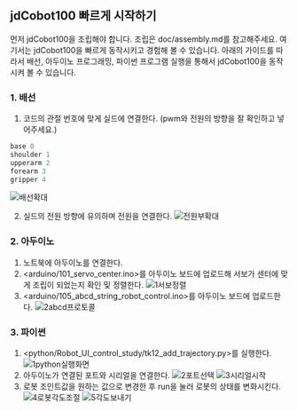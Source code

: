 ## jdCobot100 빠르게 시작하기 
먼저 jdCobot100을 조립해야 합니다. 조립은 doc/assembly.md를 참고해주세요. 여기서는 jdCobot100을 빠르게 동작시키고 경험해 볼 수 있습니다. 
아래의 가이드를 따라서 배선, 아두이노 프로그래밍, 파이썬 프로그램 실행을 통해서 jdCobot100을 동작시켜 볼 수 있습니다. 

### 1. 배선
1. 코드의 관절 번호에 맞게 실드에 연결한다.
(pwm와 전원의 방향을 잘 확인하고 넣어주세요.)
```c
base 0
shoulder 1
upperarm 2
forearm 3
gripper 4
```
![배선확대](https://github.com/user-attachments/assets/81a5f847-b898-4994-8014-f777342b8fbf)

2. 실드의 전원 방향에 유의하며 전원을 연결한다.
![전원부확대](https://github.com/user-attachments/assets/2fb5f88f-a785-4694-a420-75843c9c7b6d)

### 2. 아두이노
1. 노트북에 아두이노를 연결한다.
2. <arduino/101_servo_center.ino>를 아두이노 보드에 업로드해 서보가 센터에 맞게 조립이 되었는지 확인 및 정렬한다.
![1서보정렬](https://github.com/user-attachments/assets/cf242a52-391c-43b0-a671-91dd86a2449c)
3. <arduino/105_abcd_string_robot_control.ino>를 아두이노 보드에 업로드한다.
![2abcd프로토콜](https://github.com/user-attachments/assets/b4c03bd9-cff1-45d5-9c2e-d5b7fbd49278)

### 3. 파이썬
1. <python/Robot_UI_control_study/tk12_add_trajectory.py>를 실행한다.
![1python실행화면](https://github.com/user-attachments/assets/bdf9aa81-94f0-40cb-ae99-004f05eb935c)
2. 아두이노가 연결된 포트와 시리얼을 연결한다.
![2포트선택](https://github.com/user-attachments/assets/8a5a43e8-628a-4b6d-ba2f-6be6bc5938f0)
![3시리얼시작](https://github.com/user-attachments/assets/a3ffae57-e431-4f71-8fee-d33aab5ecca1)
3. 로봇 조인트값을 원하는 값으로 변경한 후 run을 눌러 로봇의 상태를 변화시킨다.
![4로봇각도조절](https://github.com/user-attachments/assets/4acf09d6-28b6-42c4-a648-e0cbbe093e97)
![5각도보내기](https://github.com/user-attachments/assets/5d1a5ca1-3916-46b4-ba21-cbff260b9225)
